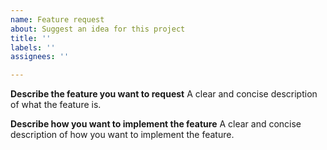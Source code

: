 ```yaml
---
name: Feature request
about: Suggest an idea for this project
title: ''
labels: ''
assignees: ''

---
```


**Describe the feature you want to request**
A clear and concise description of what the feature is. 

**Describe how you want to implement the feature**
A clear and concise description of how you want to implement the feature.
